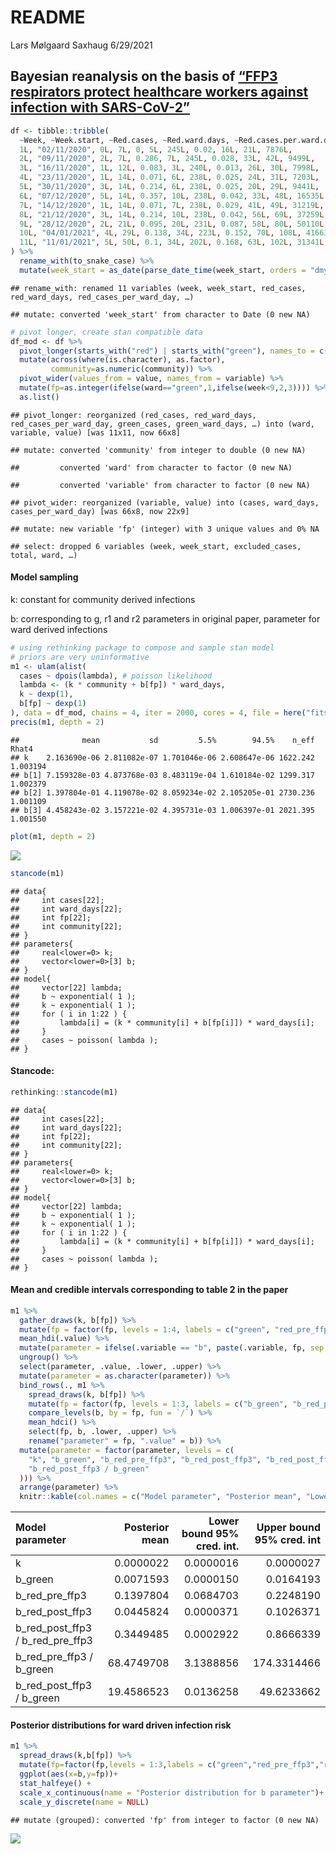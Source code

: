 README
================
Lars Mølgaard Saxhaug
6/29/2021

## Bayesian reanalysis on the basis of [“FFP3 respirators protect healthcare workers against infection with SARS-CoV-2”](https://authorea.com/users/421653/articles/527590-ffp3-respirators-protect-healthcare-workers-against-infection-with-sars-cov-2)

``` r
df <- tibble::tribble(
  ~Week, ~Week.start, ~Red.cases, ~Red.ward.days, ~Red.cases.per.ward.day, ~Green.cases, ~Green.ward.days, ~Green.cases.per.ward.day, ~Excluded.cases, ~Total, ~Community,
  1L, "02/11/2020", 0L, 7L, 0, 5L, 245L, 0.02, 16L, 21L, 7876L,
  2L, "09/11/2020", 2L, 7L, 0.286, 7L, 245L, 0.028, 33L, 42L, 9499L,
  3L, "16/11/2020", 1L, 12L, 0.083, 3L, 240L, 0.013, 26L, 30L, 7998L,
  4L, "23/11/2020", 1L, 14L, 0.071, 6L, 238L, 0.025, 24L, 31L, 7203L,
  5L, "30/11/2020", 3L, 14L, 0.214, 6L, 238L, 0.025, 20L, 29L, 9441L,
  6L, "07/12/2020", 5L, 14L, 0.357, 10L, 238L, 0.042, 33L, 48L, 16535L,
  7L, "14/12/2020", 1L, 14L, 0.071, 7L, 238L, 0.029, 41L, 49L, 31219L,
  8L, "21/12/2020", 3L, 14L, 0.214, 10L, 238L, 0.042, 56L, 69L, 37259L,
  9L, "28/12/2020", 2L, 21L, 0.095, 20L, 231L, 0.087, 58L, 80L, 50110L,
  10L, "04/01/2021", 4L, 29L, 0.138, 34L, 223L, 0.152, 70L, 108L, 41663L,
  11L, "11/01/2021", 5L, 50L, 0.1, 34L, 202L, 0.168, 63L, 102L, 31341L
) %>%
  rename_with(to_snake_case) %>%
  mutate(week_start = as_date(parse_date_time(week_start, orders = "dmy"))) 
```

    ## rename_with: renamed 11 variables (week, week_start, red_cases, red_ward_days, red_cases_per_ward_day, …)

    ## mutate: converted 'week_start' from character to Date (0 new NA)

``` r
# pivot longer, create stan compatible data
df_mod <- df %>%
  pivot_longer(starts_with("red") | starts_with("green"), names_to = c("ward", "variable"), names_pattern = "(\\w[^_]*)_?(.*)") %>%
  mutate(across(where(is.character), as.factor),
         community=as.numeric(community)) %>%
  pivot_wider(values_from = value, names_from = variable) %>%
  mutate(fp=as.integer(ifelse(ward=="green",1,ifelse(week<9,2,3)))) %>% select(cases,community,fp,ward_days) %>% 
  as.list()
```

    ## pivot_longer: reorganized (red_cases, red_ward_days, red_cases_per_ward_day, green_cases, green_ward_days, …) into (ward, variable, value) [was 11x11, now 66x8]

    ## mutate: converted 'community' from integer to double (0 new NA)

    ##         converted 'ward' from character to factor (0 new NA)

    ##         converted 'variable' from character to factor (0 new NA)

    ## pivot_wider: reorganized (variable, value) into (cases, ward_days, cases_per_ward_day) [was 66x8, now 22x9]

    ## mutate: new variable 'fp' (integer) with 3 unique values and 0% NA

    ## select: dropped 6 variables (week, week_start, excluded_cases, total, ward, …)

#### Model sampling

k: constant for community derived infections

b: corresponding to g, r1 and r2 parameters in original paper, parameter
for ward derived infections

``` r
# using rethinking package to compose and sample stan model
# priors are very uninformative
m1 <- ulam(alist(
  cases ~ dpois(lambda), # poisson likelihood
  lambda <- (k * community + b[fp]) * ward_days,
  k ~ dexp(1),
  b[fp] ~ dexp(1)
), data = df_mod, chains = 4, iter = 2000, cores = 4, file = here("fits", "m1"))
precis(m1, depth = 2)
```

    ##              mean           sd         5.5%        94.5%    n_eff    Rhat4
    ## k    2.163690e-06 2.811082e-07 1.701046e-06 2.608647e-06 1622.242 1.003194
    ## b[1] 7.159328e-03 4.873768e-03 8.483119e-04 1.610184e-02 1299.317 1.002379
    ## b[2] 1.397804e-01 4.119078e-02 8.059234e-02 2.105205e-01 2730.236 1.001109
    ## b[3] 4.458243e-02 3.157221e-02 4.395731e-03 1.006397e-01 2021.395 1.001550

``` r
plot(m1, depth = 2)
```

![](README_files/figure-gfm/fit-1.png)<!-- -->

``` r
stancode(m1)
```

    ## data{
    ##     int cases[22];
    ##     int ward_days[22];
    ##     int fp[22];
    ##     int community[22];
    ## }
    ## parameters{
    ##     real<lower=0> k;
    ##     vector<lower=0>[3] b;
    ## }
    ## model{
    ##     vector[22] lambda;
    ##     b ~ exponential( 1 );
    ##     k ~ exponential( 1 );
    ##     for ( i in 1:22 ) {
    ##         lambda[i] = (k * community[i] + b[fp[i]]) * ward_days[i];
    ##     }
    ##     cases ~ poisson( lambda );
    ## }

#### Stancode:

``` r
rethinking::stancode(m1)
```

    ## data{
    ##     int cases[22];
    ##     int ward_days[22];
    ##     int fp[22];
    ##     int community[22];
    ## }
    ## parameters{
    ##     real<lower=0> k;
    ##     vector<lower=0>[3] b;
    ## }
    ## model{
    ##     vector[22] lambda;
    ##     b ~ exponential( 1 );
    ##     k ~ exponential( 1 );
    ##     for ( i in 1:22 ) {
    ##         lambda[i] = (k * community[i] + b[fp[i]]) * ward_days[i];
    ##     }
    ##     cases ~ poisson( lambda );
    ## }

#### Mean and credible intervals corresponding to table 2 in the paper

``` r
m1 %>%
  gather_draws(k, b[fp]) %>%
  mutate(fp = factor(fp, levels = 1:4, labels = c("green", "red_pre_ffp3", "red_post_ffp3", "na"))) %>%
  mean_hdi(.value) %>%
  mutate(parameter = ifelse(.variable == "b", paste(.variable, fp, sep = "_"), .variable)) %>%
  ungroup() %>%
  select(parameter, .value, .lower, .upper) %>%
  mutate(parameter = as.character(parameter)) %>%
  bind_rows(., m1 %>%
    spread_draws(k, b[fp]) %>%
    mutate(fp = factor(fp, levels = 1:3, labels = c("b_green", "b_red_pre_ffp3", "b_red_post_ffp3"))) %>%
    compare_levels(b, by = fp, fun = `/`) %>%
    mean_hdci() %>%
    select(fp, b, .lower, .upper) %>%
    rename("parameter" = fp, ".value" = b)) %>%
  mutate(parameter = factor(parameter, levels = c(
    "k", "b_green", "b_red_pre_ffp3", "b_red_post_ffp3", "b_red_post_ffp3 / b_red_pre_ffp3", "b_red_pre_ffp3 / b_green",
    "b_red_post_ffp3 / b_green"
  ))) %>%
  arrange(parameter) %>%
  knitr::kable(col.names = c("Model parameter", "Posterior mean", "Lower bound 95% cred. int.", "Upper bound 95% cred. int"))
```

| Model parameter                        | Posterior mean | Lower bound 95% cred. int. | Upper bound 95% cred. int |
|:---------------------------------------|---------------:|---------------------------:|--------------------------:|
| k                                      |      0.0000022 |                  0.0000016 |                 0.0000027 |
| b\_green                               |      0.0071593 |                  0.0000150 |                 0.0164193 |
| b\_red\_pre\_ffp3                      |      0.1397804 |                  0.0684703 |                 0.2248190 |
| b\_red\_post\_ffp3                     |      0.0445824 |                  0.0000371 |                 0.1026371 |
| b\_red\_post\_ffp3 / b\_red\_pre\_ffp3 |      0.3449485 |                  0.0002922 |                 0.8666339 |
| b\_red\_pre\_ffp3 / b\_green           |     68.4749708 |                  3.1388856 |               174.3314466 |
| b\_red\_post\_ffp3 / b\_green          |     19.4586523 |                  0.0136258 |                49.6233662 |

#### Posterior distributions for ward driven infection risk

``` r
m1 %>% 
  spread_draws(k,b[fp]) %>% 
  mutate(fp=factor(fp,levels = 1:3,labels = c("green","red_pre_ffp3","red_post_ffp3"))) %>%
  ggplot(aes(x=b,y=fp))+
  stat_halfeye() +
  scale_x_continuous(name = "Posterior distribution for b parameter")+
  scale_y_discrete(name = NULL)
```

    ## mutate (grouped): converted 'fp' from integer to factor (0 new NA)

![](README_files/figure-gfm/plot-1.png)<!-- -->

